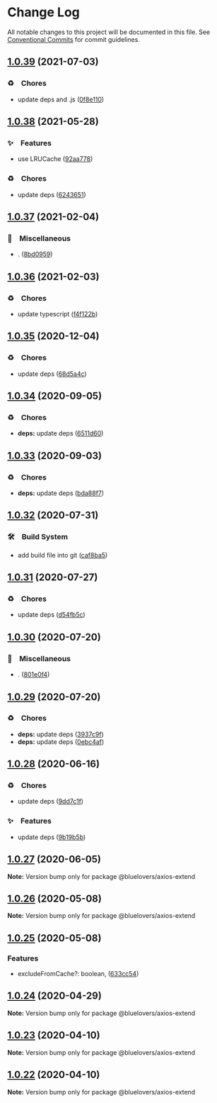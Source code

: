 # Change Log

All notable changes to this project will be documented in this file.
See [Conventional Commits](https://conventionalcommits.org) for commit guidelines.

## [1.0.39](https://github.com/bluelovers/ws-rest/compare/@bluelovers/axios-extend@1.0.38...@bluelovers/axios-extend@1.0.39) (2021-07-03)


### ♻️　Chores

* update deps and .js ([0f8e110](https://github.com/bluelovers/ws-rest/commit/0f8e11034efcbb341219c706e731a851c881b8bf))





## [1.0.38](https://github.com/bluelovers/ws-rest/compare/@bluelovers/axios-extend@1.0.37...@bluelovers/axios-extend@1.0.38) (2021-05-28)


### ✨　Features

* use LRUCache ([92aa778](https://github.com/bluelovers/ws-rest/commit/92aa77815c012b89d911cdb1b7217be552ae36c8))


### ♻️　Chores

* update deps ([6243651](https://github.com/bluelovers/ws-rest/commit/6243651447df13ddfb9eb5316af30b849771e617))





## [1.0.37](https://github.com/bluelovers/ws-rest/compare/@bluelovers/axios-extend@1.0.36...@bluelovers/axios-extend@1.0.37) (2021-02-04)


### 🔖　Miscellaneous

* . ([8bd0959](https://github.com/bluelovers/ws-rest/commit/8bd0959c91aa2315276e6fd7c805c0c36373f595))





## [1.0.36](https://github.com/bluelovers/ws-rest/compare/@bluelovers/axios-extend@1.0.35...@bluelovers/axios-extend@1.0.36) (2021-02-03)


### ♻️　Chores

* update typescript ([f4f122b](https://github.com/bluelovers/ws-rest/commit/f4f122b12d88ed74fe7ce6d8879e1c391719db11))





## [1.0.35](https://github.com/bluelovers/ws-rest/compare/@bluelovers/axios-extend@1.0.34...@bluelovers/axios-extend@1.0.35) (2020-12-04)


### ♻️　Chores

* update deps ([68d5a4c](https://github.com/bluelovers/ws-rest/commit/68d5a4c1b9799d3028b645310b58f452dd7f5c03))





## [1.0.34](https://github.com/bluelovers/ws-rest/compare/@bluelovers/axios-extend@1.0.33...@bluelovers/axios-extend@1.0.34) (2020-09-05)


### ♻️　Chores

* **deps:** update deps ([6511d60](https://github.com/bluelovers/ws-rest/commit/6511d604823c48f1b7f2e83b5a6ea203bd285492))





## [1.0.33](https://github.com/bluelovers/ws-rest/compare/@bluelovers/axios-extend@1.0.32...@bluelovers/axios-extend@1.0.33) (2020-09-03)


### ♻️　Chores

* **deps:** update deps ([bda88f7](https://github.com/bluelovers/ws-rest/commit/bda88f7b9dd10e80929deb623e3f4941655e7c5b))





## [1.0.32](https://github.com/bluelovers/ws-rest/compare/@bluelovers/axios-extend@1.0.31...@bluelovers/axios-extend@1.0.32) (2020-07-31)


### 🛠　Build System

* add build file into git ([caf8ba5](https://github.com/bluelovers/ws-rest/commit/caf8ba5fc11fb02b76fa845cff137922378d6e46))





## [1.0.31](https://github.com/bluelovers/ws-rest/compare/@bluelovers/axios-extend@1.0.30...@bluelovers/axios-extend@1.0.31) (2020-07-27)


### ♻️　Chores

* update deps ([d54fb5c](https://github.com/bluelovers/ws-rest/commit/d54fb5c59e826013ee28bb953bd0e6e98d4c572e))





## [1.0.30](https://github.com/bluelovers/ws-rest/compare/@bluelovers/axios-extend@1.0.29...@bluelovers/axios-extend@1.0.30) (2020-07-20)


### 🔖　Miscellaneous

* . ([801e0f4](https://github.com/bluelovers/ws-rest/commit/801e0f4ff7bd29c81e67934636f57e57d0d01c74))





## [1.0.29](https://github.com/bluelovers/ws-rest/compare/@bluelovers/axios-extend@1.0.28...@bluelovers/axios-extend@1.0.29) (2020-07-20)


### ♻️　Chores

* **deps:** update deps ([3937c9f](https://github.com/bluelovers/ws-rest/commit/3937c9f90040c4804c841bcb40fbe90e9654a652))
* **deps:** update deps ([0ebc4af](https://github.com/bluelovers/ws-rest/commit/0ebc4af0fd3c2fa7f74dfdaf32be84d657c4209c))





## [1.0.28](https://github.com/bluelovers/ws-rest/compare/@bluelovers/axios-extend@1.0.27...@bluelovers/axios-extend@1.0.28) (2020-06-16)


### ♻️　Chores

*  update deps ([9dd7c1f](https://github.com/bluelovers/ws-rest/commit/9dd7c1fc5b40ac28a6f928c89dbf36be1add89c6))


### ✨　Features

*  update deps ([9b19b5b](https://github.com/bluelovers/ws-rest/commit/9b19b5bf40d40a9761fc01fe7daa630fcf4df1e8))





## [1.0.27](https://github.com/bluelovers/ws-rest/compare/@bluelovers/axios-extend@1.0.26...@bluelovers/axios-extend@1.0.27) (2020-06-05)

**Note:** Version bump only for package @bluelovers/axios-extend





## [1.0.26](https://github.com/bluelovers/ws-rest/compare/@bluelovers/axios-extend@1.0.25...@bluelovers/axios-extend@1.0.26) (2020-05-08)

**Note:** Version bump only for package @bluelovers/axios-extend





## [1.0.25](https://github.com/bluelovers/ws-rest/compare/@bluelovers/axios-extend@1.0.24...@bluelovers/axios-extend@1.0.25) (2020-05-08)


### Features

* excludeFromCache?: boolean, ([633cc54](https://github.com/bluelovers/ws-rest/commit/633cc5470ab78b00fbbda43834ea39952df6d85e))





## [1.0.24](https://github.com/bluelovers/ws-rest/compare/@bluelovers/axios-extend@1.0.23...@bluelovers/axios-extend@1.0.24) (2020-04-29)

**Note:** Version bump only for package @bluelovers/axios-extend





## [1.0.23](https://github.com/bluelovers/ws-rest/compare/@bluelovers/axios-extend@1.0.22...@bluelovers/axios-extend@1.0.23) (2020-04-10)

**Note:** Version bump only for package @bluelovers/axios-extend





## [1.0.22](https://github.com/bluelovers/ws-rest/compare/@bluelovers/axios-extend@1.0.21...@bluelovers/axios-extend@1.0.22) (2020-04-10)

**Note:** Version bump only for package @bluelovers/axios-extend
